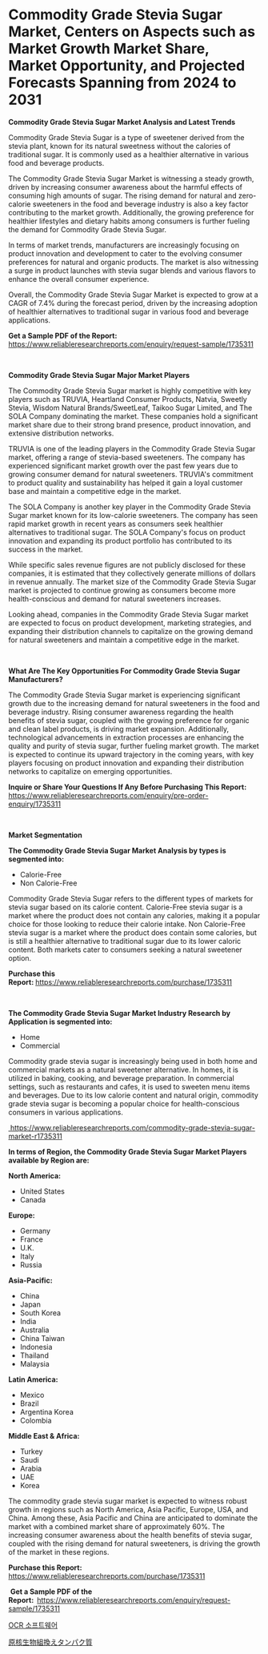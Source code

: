 <p><h1>Commodity Grade Stevia Sugar Market, Centers on Aspects such as Market Growth Market Share, Market Opportunity, and Projected Forecasts Spanning from 2024 to 2031</h1></p><p><strong>Commodity Grade Stevia Sugar Market Analysis and Latest Trends</strong></p>
<p><p>Commodity Grade Stevia Sugar is a type of sweetener derived from the stevia plant, known for its natural sweetness without the calories of traditional sugar. It is commonly used as a healthier alternative in various food and beverage products.</p><p>The Commodity Grade Stevia Sugar Market is witnessing a steady growth, driven by increasing consumer awareness about the harmful effects of consuming high amounts of sugar. The rising demand for natural and zero-calorie sweeteners in the food and beverage industry is also a key factor contributing to the market growth. Additionally, the growing preference for healthier lifestyles and dietary habits among consumers is further fueling the demand for Commodity Grade Stevia Sugar.</p><p>In terms of market trends, manufacturers are increasingly focusing on product innovation and development to cater to the evolving consumer preferences for natural and organic products. The market is also witnessing a surge in product launches with stevia sugar blends and various flavors to enhance the overall consumer experience.</p><p>Overall, the Commodity Grade Stevia Sugar Market is expected to grow at a CAGR of 7.4% during the forecast period, driven by the increasing adoption of healthier alternatives to traditional sugar in various food and beverage applications.</p></p>
<p><strong>Get a Sample PDF of the Report:&nbsp;</strong> <a href="https://www.reliableresearchreports.com/enquiry/request-sample/1735311">https://www.reliableresearchreports.com/enquiry/request-sample/1735311</a></p>
<p>&nbsp;</p>
<p><strong>Commodity Grade Stevia Sugar Major Market Players</strong></p>
<p><p>The Commodity Grade Stevia Sugar market is highly competitive with key players such as TRUVIA, Heartland Consumer Products, Natvia, Sweetly Stevia, Wisdom Natural Brands/SweetLeaf, Taikoo Sugar Limited, and The SOLA Company dominating the market. These companies hold a significant market share due to their strong brand presence, product innovation, and extensive distribution networks.</p><p>TRUVIA is one of the leading players in the Commodity Grade Stevia Sugar market, offering a range of stevia-based sweeteners. The company has experienced significant market growth over the past few years due to growing consumer demand for natural sweeteners. TRUVIA's commitment to product quality and sustainability has helped it gain a loyal customer base and maintain a competitive edge in the market.</p><p>The SOLA Company is another key player in the Commodity Grade Stevia Sugar market known for its low-calorie sweeteners. The company has seen rapid market growth in recent years as consumers seek healthier alternatives to traditional sugar. The SOLA Company's focus on product innovation and expanding its product portfolio has contributed to its success in the market.</p><p>While specific sales revenue figures are not publicly disclosed for these companies, it is estimated that they collectively generate millions of dollars in revenue annually. The market size of the Commodity Grade Stevia Sugar market is projected to continue growing as consumers become more health-conscious and demand for natural sweeteners increases.</p><p>Looking ahead, companies in the Commodity Grade Stevia Sugar market are expected to focus on product development, marketing strategies, and expanding their distribution channels to capitalize on the growing demand for natural sweeteners and maintain a competitive edge in the market.</p></p>
<p>&nbsp;</p>
<p><strong>What Are The Key Opportunities For Commodity Grade Stevia Sugar Manufacturers?</strong></p>
<p><p>The Commodity Grade Stevia Sugar market is experiencing significant growth due to the increasing demand for natural sweeteners in the food and beverage industry. Rising consumer awareness regarding the health benefits of stevia sugar, coupled with the growing preference for organic and clean label products, is driving market expansion. Additionally, technological advancements in extraction processes are enhancing the quality and purity of stevia sugar, further fueling market growth. The market is expected to continue its upward trajectory in the coming years, with key players focusing on product innovation and expanding their distribution networks to capitalize on emerging opportunities.</p></p>
<p><strong>Inquire or Share Your Questions If Any Before Purchasing This Report:</strong> <a href="https://www.reliableresearchreports.com/enquiry/pre-order-enquiry/1735311">https://www.reliableresearchreports.com/enquiry/pre-order-enquiry/1735311</a></p>
<p>&nbsp;</p>
<p><strong>Market Segmentation</strong></p>
<p><strong>The Commodity Grade Stevia Sugar Market Analysis by types is segmented into:</strong></p>
<p><ul><li>Calorie-Free</li><li>Non Calorie-Free</li></ul></p>
<p><p>Commodity Grade Stevia Sugar refers to the different types of markets for stevia sugar based on its calorie content. Calorie-Free stevia sugar is a market where the product does not contain any calories, making it a popular choice for those looking to reduce their calorie intake. Non Calorie-Free stevia sugar is a market where the product does contain some calories, but is still a healthier alternative to traditional sugar due to its lower caloric content. Both markets cater to consumers seeking a natural sweetener option.</p></p>
<p><strong>Purchase this Report:&nbsp;</strong><a href="https://www.reliableresearchreports.com/purchase/1735311">https://www.reliableresearchreports.com/purchase/1735311</a></p>
<p>&nbsp;</p>
<p><strong>The Commodity Grade Stevia Sugar Market Industry Research by Application is segmented into:</strong></p>
<p><ul><li>Home</li><li>Commercial</li></ul></p>
<p><p>Commodity grade stevia sugar is increasingly being used in both home and commercial markets as a natural sweetener alternative. In homes, it is utilized in baking, cooking, and beverage preparation. In commercial settings, such as restaurants and cafes, it is used to sweeten menu items and beverages. Due to its low calorie content and natural origin, commodity grade stevia sugar is becoming a popular choice for health-conscious consumers in various applications.</p></p>
<p><a href="https://www.reliableresearchreports.com/commodity-grade-stevia-sugar-market-r1735311">&nbsp;https://www.reliableresearchreports.com/commodity-grade-stevia-sugar-market-r1735311</a></p>
<p><strong>In terms of Region, the Commodity Grade Stevia Sugar Market Players available by Region are:</strong></p>
<p>
    <p> <strong> North America: </strong>
        <ul>
            <li>United States</li>
            <li>Canada</li>
        </ul>
        </p> 
    <p> <strong> Europe: </strong>
        <ul>
            <li>Germany</li>
            <li>France</li>
            <li>U.K.</li>
            <li>Italy</li>
            <li>Russia</li>
        </ul>
        </p> 
    <p> <strong> Asia-Pacific: </strong>
        <ul>
            <li>China</li>
            <li>Japan</li>
            <li>South Korea</li>
            <li>India</li>
            <li>Australia</li>
            <li>China Taiwan</li>
            <li>Indonesia</li>
            <li>Thailand</li>
            <li>Malaysia</li>
        </ul>
        </p> 
    <p> <strong> Latin America: </strong>
        <ul>
            <li>Mexico</li>
            <li>Brazil</li>
            <li>Argentina Korea</li>
            <li>Colombia</li>
        </ul>
        </p> 
    <p> <strong> Middle East & Africa: </strong>
        <ul>
            <li>Turkey</li>
            <li>Saudi</li>
            <li>Arabia</li>
            <li>UAE</li>
            <li>Korea</li>
        </ul>
    </p>
    </p>
<p><p>The commodity grade stevia sugar market is expected to witness robust growth in regions such as North America, Asia Pacific, Europe, USA, and China. Among these, Asia Pacific and China are anticipated to dominate the market with a combined market share of approximately 60%. The increasing consumer awareness about the health benefits of stevia sugar, coupled with the rising demand for natural sweeteners, is driving the growth of the market in these regions.</p></p>
<p><strong>Purchase this Report: </strong><a href="https://www.reliableresearchreports.com/purchase/1735311">https://www.reliableresearchreports.com/purchase/1735311</a></p>
<p>&nbsp;<strong>Get a Sample PDF of the Report:&nbsp;&nbsp;</strong><a href="https://www.reliableresearchreports.com/enquiry/request-sample/1735311">https://www.reliableresearchreports.com/enquiry/request-sample/1735311</a></p>
<p><strong></strong></p>
<p><p><a href="https://github.com/PercyHagernes9778/Market-Research-Report-List-2/blob/main/2586574184279.md">OCR 소프트웨어</a></p><p><a href="https://github.com/alyle7648/Market-Research-Report-List-2/blob/main/2811911127040.md">原核生物組換えタンパク質</a></p></p>